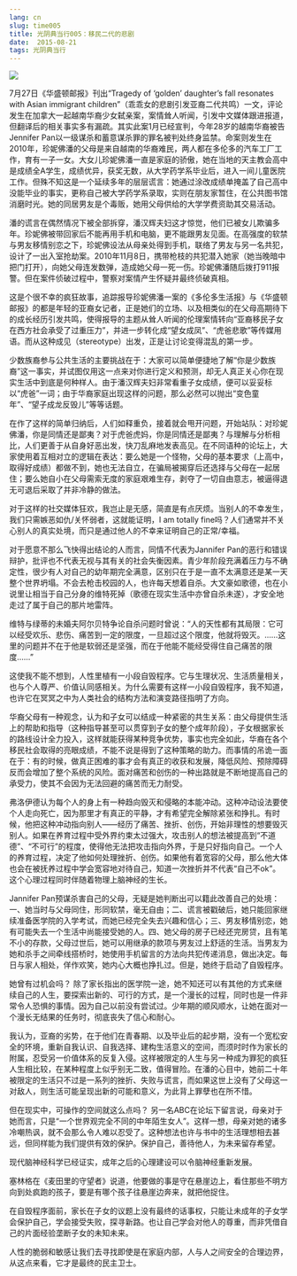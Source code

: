 ```yaml
---
lang: cn
slug: time005
title: 光阴典当行005：移民二代的悲剧
date:  2015-08-21
tags: 光阴典当行
---
```

<!-- more -->
![](http://oouh9u8nz.bkt.gdipper.com//time005.jpg)

7月27日《华盛顿邮报》刊出“Tragedy of ‘golden’ daughter’s fall resonates with Asian immigrant children”（乖乖女的悲剧引发亚裔二代共鸣）一文，评论发生在加拿大一起越南华裔少女弑亲案，案情耸人听闻，引发中文媒体跟进报道，但翻译后的相关事实多有漏疏。其实此案1月已经宣判，今年28岁的越南华裔被告Jennifer Pan以一级谋杀和蓄意谋杀罪的罪名被判处终身监禁。命案则发生在2010年，珍妮佛潘的父母是来自越南的华裔难民，两人都在多伦多的汽车工厂工作，育有一子一女。大女儿珍妮佛潘一直是家庭的骄傲，她在当地的天主教会高中是成绩全A学生，成绩优异，获奖无数，从大学药学系毕业后，进入一间儿童医院工作。但殊不知这是一个延续多年的层层谎言：她通过涂改成绩单掩盖了自己高中没能毕业的事实，更称自己被大学药学系录取，实则在朋友家暂住，在公共图书馆消磨时光。她的同居男友是个毒贩，她用父母供给的大学学费资助其交易活动。

潘的谎言在偶然情况下被全部拆穿，潘汉辉夫妇这才惊觉，他们已被女儿欺骗多年。珍妮佛被带回家后不能再用手机和电脑，更不能跟男友见面。在高强度的软禁与男友移情别恋之下，珍妮佛设法从母亲处得到手机，联络了男友与另一名共犯，设计了一出入室抢劫案。2010年11月8日，携带枪枝的共犯潜入她家（她当晚暗中把门打开），向她父母连发数弹，造成她父母一死一伤。珍妮佛潘随后拨打911报警。但在案件侦破过程中，警察对案情产生怀疑并最终侦破真相。

这是个很不幸的疯狂故事，追踪报导珍妮佛潘一案的《多伦多生活报》与《华盛顿邮报》的都是年轻的亚裔女记者，正是她们的立场、以及相类似的在父母高期待下的成长经历引发共鸣，使得报导的主题从耸人听闻的伦理案情转向“亚裔移民子女在西方社会承受了过重压力”，并进一步转化成“望女成凤”、“虎爸悲歌”等传媒用语。而从这种成见（stereotype）出发，正是让讨论变得混乱的第一步。

少数族裔参与公共生活的主要挑战在于：大家可以简单便捷地了解“你是少数族裔”这一事实，并试图仅用这一点来对你进行定义和预测，却无人真正关心你在现实生活中到底是何种样人。由于潘汉辉夫妇非常看重子女成绩，便可以妥妥标以“虎爸”一词；由于华裔家庭出现这样的问题，那么必然可以抛出“变色童年”、“望子成龙反毁儿”等等话题。

在作了这样的简单归纳后，人们如释重负，接着就会甩开问题，开始站队：对珍妮佛潘，你是同情还是鄙夷？对于虎爸虎妈，你是同情还是鄙夷？与理解与分析相比，人们更善于从自身好恶出发，快刀乱麻地发表高见。在不同语种的论坛上，大家使用着互相对立的逻辑在表达：要么她是一个怪物，父母的基本要求（上高中，取得好成绩）都做不到，她也无法自立，在骗局被揭穿后还选择与父母在一起居住；要么她自小在父母需索无度的家庭艰难生存，剥夺了一切自由意志，被逼得退无可退后采取了并非冷静的做法。

对于这样的社交媒体狂欢，我岂止是无感，简直是有点厌烦。当别人的不幸发生，我们只需嫉恶如仇/关怀弱者，这就能证明，I am totally fine吗？人们通常并不关心别人的真实处境，而只是通过他人的不幸来证明自己的正常/幸福。

对于愿意不那么飞快得出结论的人而言，同情不代表为Jannifer Pan的恶行和错误辩护，批评也不代表无视与其有关的社会失衡因素。青少年阶段充满着压力与不确定性，很少有人对自己的幼年期完全满意，区别只在于是一直不太满意还是某一天整个世界坍塌。不会去枪击校园的人，也许每天想着自杀。大文豪如歌德，也在小说里让相当于自己分身的维特死掉（歌德在现实生活中亦曾自杀未遂），才安全地走过了属于自己的那片地雷阵。

维特与绿蒂的未婚夫阿尔贝特争论自杀问题时曾说：“人的天性都有其局限：它可以经受欢乐、悲伤、痛苦到一定的限度，一旦超过这个限度，他就将毁灭。……这里的问题并不在于他是软弱还是坚强，而在于他能不能经受得住自己痛苦的限度……”

这使我不能不想到，人性里植有一小段自毁程序。它与生理状况、生活质量相关，也与个人尊严、价值认同感相关。为什么需要有这样一小段自毁程序，我不知道，也许它在冥冥之中为人类社会的结构方法和演变路径指明了方向。

华裔父母有一种观念，认为和子女可以结成一种紧密的共生关系：由父母提供生活上的帮助和指导（这种指导甚至可以贯穿到子女的整个成年阶段），子女根据家长的路线设计全力投入，这样就能获得某种竞争优势，事实也完全如此，华裔在各个移民社会取得的亮眼成绩，不能不说是得到了这种策略的助力。而事情的吊诡一面在于：有的时候，做真正困难的事才会有真正的收获和发展，降低风险、预除障碍反而会增加了整个系统的风险。面对痛苦和创伤的一种出路就是不断地提高自己的承受力，使其不会因为无法回避的痛苦而无力耐受。

弗洛伊德认为每个人的身上有一种趋向毁灭和侵略的本能冲动。这种冲动设法要使个人走向死亡，因为那里才有真正的平静，才有希望完全解除紧张和挣扎。有时候，他把这种冲动指向别人——经历了痛苦、挫折、创伤，开始非理性的想要毁灭别人。如果在养育过程中受外界约束太过强大，攻击别人的想法被提高到“不道德”、“不可行”的程度，使得他无法把攻击指向外界，于是只好指向自己。一个人的养育过程，决定了他如何处理挫折、创伤。如果他有着宽容的父母，那么他大体也会在被抚养过程中学会宽容地对待自己，知道一次挫折并不代表“自己不ok”。这个心理过程同时伴随着物理上脑神经的生长。

Jannifer Pan预谋杀害自己的父母，无疑是她判断出可以籍此改善自己的处境：一、她当时与父母同住，形同软禁，毫无自由；二、谎言被戳破后，她只能回家继续准备医学院的入学考试，而她已经完全失去兴趣和信心；三、男友移情别恋，她有可能失去一个生活中尚能接受她的人。四、她父母的房子已经还完房贷，且有笔不小的存款，父母过世后，她可以用继承的款项与男友过上舒适的生活。当男友为她和杀手之间牵线搭桥时，她使用手机留言的方法向共犯传递消息，做出决定。每日与家人相处，佯作欢笑，她内心大概也挣扎过。但是，她终于启动了自毁程序。

她曾有过机会吗？
除了家长指出的医学院一途，她不知还可以有其他的方式来继续自己的人生，要探索出新的、可行的方式，是一个漫长的过程，同时也是一件非常令人恐惧的事情。因为自己以前没有尝试过。少年期的顺风顺水，让她在面对一个漫长无结果的任务时，彻底丧失了信心和耐心。

我认为，亚裔的劣势，在于他们在青春期、以及毕业后的起步期，没有一个宽松安全的环境，重新自我认识、自我选择、建构生活意义的空间，而须时时作为家长的附属，忍受另一价值体系的反复入侵。这样被限定的人生与另一种成为罪犯的疯狂人生相比较，在某种程度上似乎别无二致，值得冒险。在潘的心目中，她前二十年被限定的生活只不过是一系列的挫折、失败与谎言，而如果这世上没有了父母这一对敌人，则生活可能呈现出新的可能和意义，为此背上罪孽也在所不惜。

但在现实中，可操作的空间就这么点吗？
另一名ABC在论坛下留言说，母亲对于她而言，只是“一个世界观完全不同的中年陌生女人”。这样一想，母亲对她的诸多冷嘲热讽，就不会那么令人难以忍受了。这种想法也许与书中的生活理想相去甚远，但同样能为我们提供有效的保护。保护自己，善待他人，为未来留存希望。

现代脑神经科学已经证实，成年之后的心理建设可以令脑神经重新发展。

塞林格在《麦田里的守望者》说道，他要做的事是守在悬崖边上，看住那些不明方向到处疯跑的孩子，要是有哪个孩子往悬崖边奔来，就把他捉住。

在自毁程序面前，家长在子女的议题上没有最终的话事权，只能让未成年的子女学会保护自己，学会接受失败，探寻新路。也让自己学会对他人的尊重，而非凭借自己的片面经验垄断子女的未知未来。

人性的脆弱和敏感让我们去寻找即使是在家庭内部，人与人之间安全的合理边界，从这点来看，它才是最终的民主卫士。
